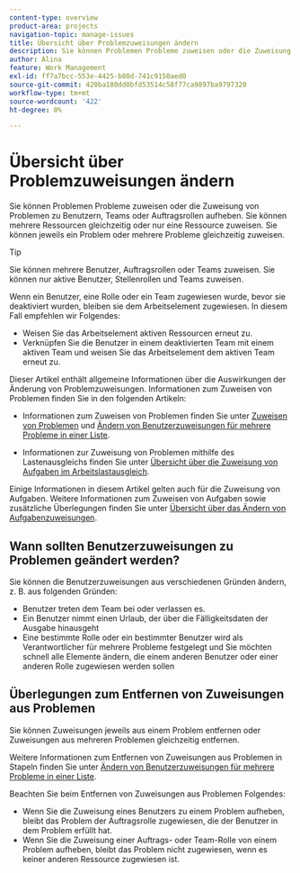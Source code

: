```yaml
---
content-type: overview
product-area: projects
navigation-topic: manage-issues
title: Übersicht über Problemzuweisungen ändern
description: Sie können Problemen Probleme zuweisen oder die Zuweisung von Problemen zu Benutzern, Teams oder Auftragsrollen aufheben. Sie können mehrere Ressourcen gleichzeitig oder nur eine Ressource zuweisen. Sie können jeweils ein Problem oder mehrere Probleme gleichzeitig zuweisen.
author: Alina
feature: Work Management
exl-id: ff7a7bcc-553e-4425-b80d-741c9150aed0
source-git-commit: 420ba180dd0bfd53514c58f77ca9897ba9797320
workflow-type: tm+mt
source-wordcount: '422'
ht-degree: 0%

---
```


# Übersicht über Problemzuweisungen ändern

Sie können Problemen Probleme zuweisen oder die Zuweisung von Problemen zu Benutzern, Teams oder Auftragsrollen aufheben. Sie können mehrere Ressourcen gleichzeitig oder nur eine Ressource zuweisen. Sie können jeweils ein Problem oder mehrere Probleme gleichzeitig zuweisen.

>[!TIP]
>
>Sie können mehrere Benutzer, Auftragsrollen oder Teams zuweisen. Sie können nur aktive Benutzer, Stellenrollen und Teams zuweisen.
>
>Wenn ein Benutzer, eine Rolle oder ein Team zugewiesen wurde, bevor sie deaktiviert wurden, bleiben sie dem Arbeitselement zugewiesen. In diesem Fall empfehlen wir Folgendes:
>
>* Weisen Sie das Arbeitselement aktiven Ressourcen erneut zu.
>* Verknüpfen Sie die Benutzer in einem deaktivierten Team mit einem aktiven Team und weisen Sie das Arbeitselement dem aktiven Team erneut zu.


Dieser Artikel enthält allgemeine Informationen über die Auswirkungen der Änderung von Problemzuweisungen. Informationen zum Zuweisen von Problemen finden Sie in den folgenden Artikeln:

* Informationen zum Zuweisen von Problemen finden Sie unter [Zuweisen von Problemen](../../../manage-work/issues/manage-issues/assign-issues.md) und [Ändern von Benutzerzuweisungen für mehrere Probleme in einer Liste](../../../manage-work/issues/manage-issues/edit-assignments-for-multiple-issues.md).

* Informationen zur Zuweisung von Problemen mithilfe des Lastenausgleichs finden Sie unter [Übersicht über die Zuweisung von Aufgaben im Arbeitslastausgleich](../../../resource-mgmt/workload-balancer/assign-work-in-workload-balancer.md).

Einige Informationen in diesem Artikel gelten auch für die Zuweisung von Aufgaben. Weitere Informationen zum Zuweisen von Aufgaben sowie zusätzliche Überlegungen finden Sie unter [Übersicht über das Ändern von Aufgabenzuweisungen](../../../manage-work/tasks/assign-tasks/modify-task-assignments-overview.md).

## Wann sollten Benutzerzuweisungen zu Problemen geändert werden?

Sie können die Benutzerzuweisungen aus verschiedenen Gründen ändern, z. B. aus folgenden Gründen:

* Benutzer treten dem Team bei oder verlassen es.
* Ein Benutzer nimmt einen Urlaub, der über die Fälligkeitsdaten der Ausgabe hinausgeht
* Eine bestimmte Rolle oder ein bestimmter Benutzer wird als Verantwortlicher für mehrere Probleme festgelegt und Sie möchten schnell alle Elemente ändern, die einem anderen Benutzer oder einer anderen Rolle zugewiesen werden sollen

## Überlegungen zum Entfernen von Zuweisungen aus Problemen

Sie können Zuweisungen jeweils aus einem Problem entfernen oder Zuweisungen aus mehreren Problemen gleichzeitig entfernen.

Weitere Informationen zum Entfernen von Zuweisungen aus Problemen in Stapeln finden Sie unter [Ändern von Benutzerzuweisungen für mehrere Probleme in einer Liste](../../../manage-work/issues/manage-issues/edit-assignments-for-multiple-issues.md).

Beachten Sie beim Entfernen von Zuweisungen aus Problemen Folgendes:

* Wenn Sie die Zuweisung eines Benutzers zu einem Problem aufheben, bleibt das Problem der Auftragsrolle zugewiesen, die der Benutzer in dem Problem erfüllt hat.
* Wenn Sie die Zuweisung einer Auftrags- oder Team-Rolle von einem Problem aufheben, bleibt das Problem nicht zugewiesen, wenn es keiner anderen Ressource zugewiesen ist.

